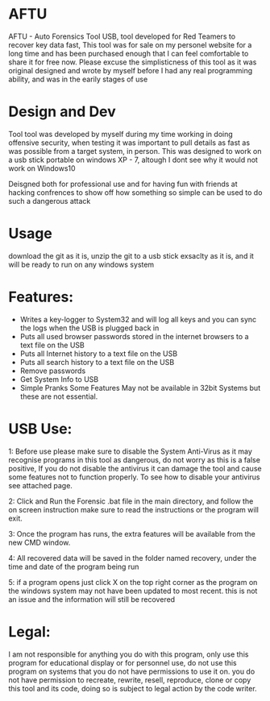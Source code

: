 # AFTU
AFTU - Auto Forensics Tool USB, tool developed for Red Teamers to recover key data fast, This tool was for sale on my personel website for a long time and has been purchased enough that I can feel comfortable to share it for free now. Please excuse the simplisticness of this tool as it was original designed and wrote by myself before I had any real programming ability, and was in the earily stages of use


# Design and Dev
Tool tool was developed by myself during my time working in doing offensive security, when testing it was important to pull details as fast as was possible from a target system, in person. This was designed to work on a usb stick portable on windows XP - 7, altough I dont see why it would not work on Windows10 

Deisgned both for professional use and for having fun with friends at hacking confrences to show off how something so simple can be used to do such a dangerous attack

# Usage
download the git as it is, unzip the git to a usb stick exsaclty as it is, and it will be ready to run on any windows system


# Features:
* Writes a key-logger to System32 and will log all keys and you can sync
the logs when the USB is plugged back in
* Puts all used browser passwords stored in the internet browsers to a
text file on the USB
* Puts all Internet history to a text file on the USB
* Puts all search history to a text file on the USB
* Remove passwords
* Get System Info to USB
* Simple Pranks
Some Features May not be available in 32bit Systems but these are not essential.


# USB Use:
1: Before use please make sure to disable the System Anti-Virus as it may
recognise programs in this tool as dangerous, do not worry as this is a
false positive, If you do not disable the antivirus it can damage the
tool and cause some features not to function properly. To see how to
disable your antivirus see attached page.

2: Click and Run the Forensic .bat file in the main directory, and follow
the on screen instruction make sure to read the instructions or the
program will exit.

3: Once the program has runs, the extra features will be available from
the new CMD window.

4: All recovered data will be saved in the folder named recovery, under
the time and date of the program being run

5: if a program opens just click X on the top right corner as the program
on the windows system may not have been updated to most recent. this is
not an issue and the information will still be recovered


# Legal:
I am not responsible for anything you do with this program, only use this
program for educational display or for personnel use, do not use this
program on systems that you do not have permissions to use it on. you do
not have permission to recreate, rewrite, resell, reproduce, clone or
copy this tool and its code, doing so is subject to legal action by the
code writer.
